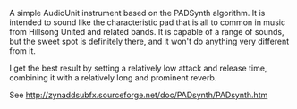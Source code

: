 A simple AudioUnit instrument based on the PADSynth algorithm. It is
intended to sound like the characteristic pad that is all to common
in music from Hillsong United and related bands. It is capable of a
range of sounds, but the sweet spot is definitely there, and it won't
do anything very different from it.

I get the best result by setting a relatively low attack and release
time, combining it with a relatively long and prominent reverb.

See <http://zynaddsubfx.sourceforge.net/doc/PADsynth/PADsynth.htm>
